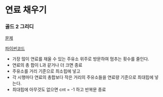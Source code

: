 # 연료 채우기
### 골드 2 그리디
[문제](https://www.acmicpc.net/problem/1826)

[파이썬코드](1826.py)

- 가장 많이 연료를 채울 수 있는 주유소 위주로 방문하여 멈추는 횟수를 줄인다.
- 연료의 총 합이 L과 같거나 더 크면 종료
- 주유소를 거리 기준으로 최소힙에 넣고
- 각 시행마다 연료의 총합보다 작은 거리의 주유소들을 연료량 기준으로 최대힙에 넣는다.
- 최대힙에 아무것도 없으면 cnt = -1 하고 반복문 종료